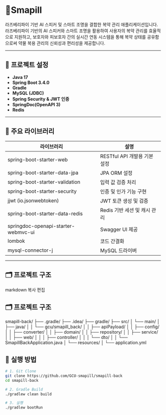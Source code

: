 # 💊Smapill

라즈베리파이 기반 AI 스피커 및 스마트 조명을 결합한 복약 관리 애플리케이션입니다.
라즈베리파이 기반의 AI 스피커와 스마트 조명을 활용하여 사용자의 복약 관리를 효율적으로 지원하고, 보호자와 피보호자 간의 실시간 연동 시스템을 통해 복약 상태를 공유함으로써 약물 복용 관리의 신뢰성과 편리성을 제공합니다.

---

## 🔧 프로젝트 설정

- **Java 17**
- **Spring Boot 3.4.0**
- **Gradle**
- **MySQL (JDBC)**
- **Spring Security & JWT 인증**
- **SpringDoc(OpenAPI 3)**
- **Redis**

---

## 📁 주요 라이브러리

| 라이브러리                          | 설명                             |
|-----------------------------------|----------------------------------|
| spring-boot-starter-web           | RESTful API 개발용 기본 설정     |
| spring-boot-starter-data-jpa      | JPA ORM 설정                     |
| spring-boot-starter-validation    | 입력 값 검증 처리                |
| spring-boot-starter-security      | 인증 및 인가 기능 구현          |
| jjwt (io.jsonwebtoken)            | JWT 토큰 생성 및 검증           |
| spring-boot-starter-data-redis    | Redis 기반 세션 및 캐시 관리    |
| springdoc-openapi-starter-webmvc-ui | Swagger UI 제공                 |
| lombok                             | 코드 간결화                      |
| mysql-connector-j                 | MySQL 드라이버                   |

---

## 🗂 프로젝트 구조

markdown
복사
편집
## 🗂 프로젝트 구조

smapill-back/
├── .gradle/
├── .idea/
├── gradle/
├── src/
│ └── main/
│ ├── java/
│ │ └── gcu/smapill_back/
│ │ ├── apiPayload/
│ │ ├── config/
│ │ ├── converter/
│ │ ├── domain/
│ │ ├── repository/
│ │ ├── service/
│ │ ├── web/
│ │ │ ├── controller/
│ │ │ └── dto/
│ │ └── SmapillBackApplication.java
│ └── resources/
│ └── application.yml



## 🚀 실행 방법

```bash
# 1. Git Clone
git clone https://github.com/GCU-smapill/smapill-back
cd smapill-back

# 2. Gradle Build
./gradlew clean build

# 3. 실행
./gradlew bootRun


